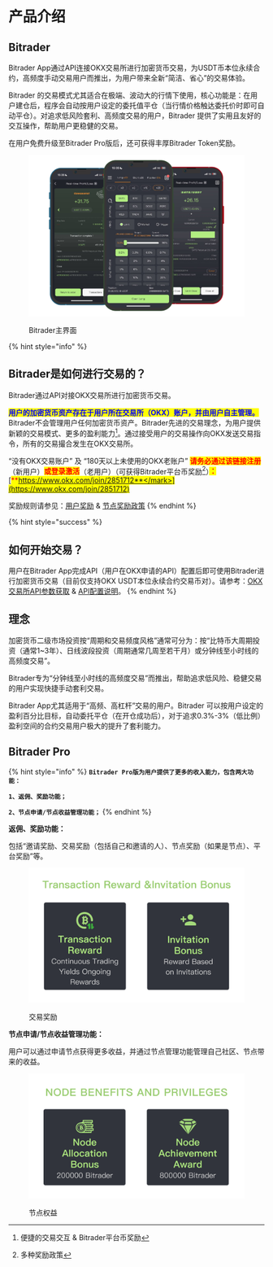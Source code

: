 # 产品介绍

## Bitrader

Bitrader App通过API连接OKX交易所进行加密货币交易，为USDT币本位永续合约，高频度手动交易用户而推出，为用户带来全新“简洁、省心”的交易体验。

Bitrader 的交易模式尤其适合在极端、波动大的行情下使用，核心功能是：在用户建仓后，程序会自动按用户设定的委托值平仓（当行情价格触达委托价时即可自动平仓）。对追求低风险套利、高频度交易的用户，Bitrader 提供了实用且友好的交互操作，帮助用户更稳健的交易。

在用户免费升级至Bitrader Pro版后，还可获得丰厚Bitrader Token奖励。

<figure><img src=".gitbook/assets/Group 47322.png" alt=""><figcaption><p>Bitrader主界面</p></figcaption></figure>

{% hint style="info" %}
## Bitrader是如何进行交易的？

Bitrader通过API对接OKX交易所进行加密货币交易。

<mark style="color:blue;">**用户的加密货币资产存在于用户所在交易所（OKX）账户，并由用户自主管理。**</mark>Bitrader不会管理用户任何加密货币资产。Bitrader先进的交易理念，为用户提供新颖的交易模式、更多的盈利能力[^1]。通过接受用户的交易操作向OKX发送交易指令，所有的交易撮合发生在OKX交易所。

“没有OKX交易账户” 及 “180天以上未使用的OKX老账户” <mark style="color:red;">**请务必通过该链接注册**</mark>（新用户）<mark style="color:red;">**或登录激活**</mark>（老用户）（可获得Bitrader平台币奖励[^2]）<mark style="color:red;">**：**</mark>[<mark style="color:red;">**https://www.okx.com/join/2851712**</mark>](https://www.okx.com/join/2851712)

奖励规则请参见：[用户奖励](user-rewards/user/rewards.md) & [节点奖励政策](node-policy/reward.md)
{% endhint %}

{% hint style="success" %}
## 如何开始交易？

用户在Bitrader App完成API（用户在OKX申请的API）配置后即可使用Bitrader进行加密货币交易（目前仅支持OKX USDT本位永续合约交易币对）。请参考：[OKX交易所API参数获取](tutorial/api-setting/api1.md) & [API配置说明](tutorial/api-setting/api2.md#bitrader-api-pei-zhi)。
{% endhint %}

## 理念

加密货币二级市场投资按“周期和交易频度风格”通常可分为：按“比特币大周期投资（通常1\~3年）、日线波段投资（周期通常几周至若干月）或分钟线至小时线的高频度交易”。

Bitrader专为“分钟线至小时线的高频度交易”而推出，帮助追求低风险、稳健交易的用户实现快捷手动套利交易。

Bitrader App尤其适用于“高频、高杠杆”交易的用户。Bitrader 可以按用户设定的盈利百分比目标，自动委托平仓（在开仓成功后），对于追求0.3%-3%（低比例）盈利空间的合约交易用户极大的提升了套利能力。

## Bitrader Pro

{% hint style="info" %}
**`Bitrader Pro版为用户提供了更多的收入能力，包含两大功能：`**

**`1、返佣、奖励功能；`**

**`2、节点申请/节点收益管理功能；`**
{% endhint %}

**返佣、奖励功能：**

包括“邀请奖励、交易奖励（包括自己和邀请的人）、节点奖励（如果是节点）、平台奖励”等。

<figure><img src=".gitbook/assets/Group 47326.png" alt=""><figcaption><p>交易奖励</p></figcaption></figure>

**节点申请/节点收益管理功能：**

用户可以通过申请节点获得更多收益，并通过节点管理功能管理自己社区、节点带来的收益。

<figure><img src=".gitbook/assets/Group 47325.png" alt=""><figcaption><p>节点权益</p></figcaption></figure>

[^1]: 便捷的交易交互 & Bitrader平台币奖励

[^2]: 多种奖励政策

